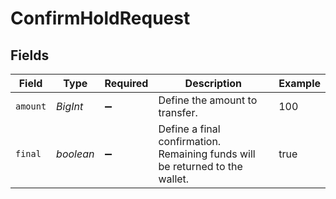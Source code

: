 # ConfirmHoldRequest


## Fields

| Field                                                                        | Type                                                                         | Required                                                                     | Description                                                                  | Example                                                                      |
| ---------------------------------------------------------------------------- | ---------------------------------------------------------------------------- | ---------------------------------------------------------------------------- | ---------------------------------------------------------------------------- | ---------------------------------------------------------------------------- |
| `amount`                                                                     | *BigInt*                                                                     | :heavy_minus_sign:                                                           | Define the amount to transfer.                                               | 100                                                                          |
| `final`                                                                      | *boolean*                                                                    | :heavy_minus_sign:                                                           | Define a final confirmation. Remaining funds will be returned to the wallet. | true                                                                         |